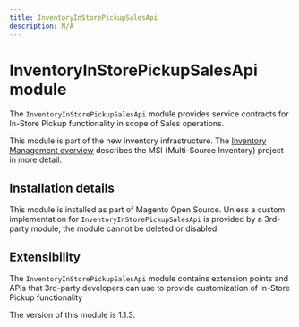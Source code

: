 ```yaml
---
title: InventoryInStorePickupSalesApi
description: N/A
---
```


# InventoryInStorePickupSalesApi module

The `InventoryInStorePickupSalesApi` module provides service contracts for In-Store Pickup functionality in scope of Sales operations.

This module is part of the new inventory infrastructure. The
[Inventory Management overview](https://developer.adobe.com/commerce/webapi/rest/inventory/index.html)
describes the MSI (Multi-Source Inventory) project in more detail.

## Installation details

This module is installed as part of Magento Open Source. Unless a custom implementation for `InventoryInStorePickupSalesApi`
is provided by a 3rd-party module, the module cannot be deleted or disabled.

## Extensibility

The `InventoryInStorePickupSalesApi` module contains extension points and APIs that 3rd-party developers
can use to provide customization of In-Store Pickup functionality

<InlineAlert slots="text" />
The version of this module is 1.1.3.
